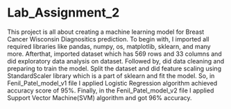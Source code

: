 # Lab_Assignment_2
This project is all about creating a machine learning model for Breast Cancer Wisconsin Diagnositics prediction.
To begin with, I imported all required libraries like pandas, numpy, os, matplotlib, sklearn, and many more.
Afterthat, imported dataset which has 569 rows and 33 columns and did exploratory data analysis on dataset.
Followed by, did data cleaning and preparing to train the model.
Split the dataset and did feature scaling using StandardScaler library which is a part of sklearn and fit the model.
So, in Fenil_Patel_model_v1 file I applied Logistic Regression algorithm achieved accuracy score of 95%.
Finally, in the Fenil_Patel_model_v2 file I applied Support Vector Machine(SVM) algorithm and got 96% accuracy.

